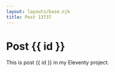 ```yaml
---
layout: layouts/base.njk
title: Post 13737
---
```


# Post {{ id }}

This is post {{ id }} in my Eleventy project.
